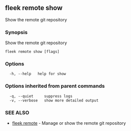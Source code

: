 ## fleek remote show

Show the remote git repository

### Synopsis

Show the remote git repository

```
fleek remote show [flags]
```

### Options

```
  -h, --help   help for show
```

### Options inherited from parent commands

```
  -q, --quiet     suppress logs
  -v, --verbose   show more detailed output
```

### SEE ALSO

* [fleek remote](fleek_remote.md)	 - Manage or show the remote git repository

